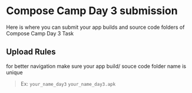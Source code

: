 # Compose Camp Day 3 submission

Here is where you can submit your app builds and source code folders  of Compose Camp Day 3 Task

## Upload Rules

for better navigation make sure your app build/ souce code folder name is unique

> Ex:  `your_name_day3`
> `your_name_day3.apk`
